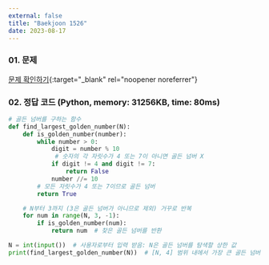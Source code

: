 ```yaml
---
external: false
title: "Baekjoon 1526"
date: 2023-08-17
---
```


### 01. 문제

[문제 확인하기](https://www.acmicpc.net/problem/1526){:target="_blank" rel="noopener noreferrer"}

### 02. 정답 코드 (Python, memory: 31256KB, time: 80ms)

```Python
# 골든 넘버를 구하는 함수
def find_largest_golden_number(N):
    def is_golden_number(number):
        while number > 0:
            digit = number % 10
             # 숫자의 각 자릿수가 4 또는 7이 아니면 골든 넘버 X
            if digit != 4 and digit != 7:
                return False
            number //= 10
        # 모든 자릿수가 4 또는 7이므로 골든 넘버
        return True

    # N부터 3까지 (3은 골든 넘버가 아니므로 제외) 거꾸로 반복
    for num in range(N, 3, -1):
        if is_golden_number(num):
            return num  # 찾은 골든 넘버를 반환

N = int(input())  # 사용자로부터 입력 받음: N은 골든 넘버를 탐색할 상한 값
print(find_largest_golden_number(N))  # [N, 4] 범위 내에서 가장 큰 골든 넘버를 출력
```
